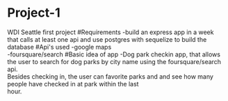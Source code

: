 # Project-1
WDI Seattle first project
#Requirements
-build an express app in a week that calls at least one api and use postgres with sequelize to build the database
#Api's used
-google maps<br>
-foursquare/search
#Basic idea of app
-Dog park checkin app, that allows the user to search for dog parks by city name using the foursquare/search api.<br>
  Besides checking in, the user can favorite parks and and see how many people have checked in at park within the last<br>  hour.
